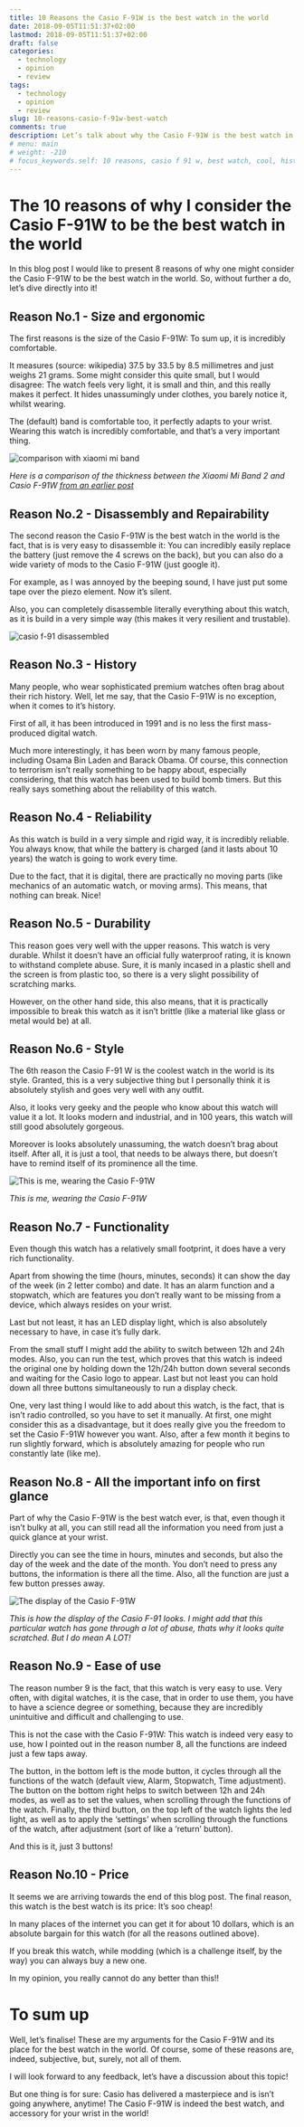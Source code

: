 ```yaml
---
title: 10 Reasons the Casio F-91W is the best watch in the world
date: 2018-09-05T11:51:37+02:00
lastmod: 2018-09-05T11:51:37+02:00
draft: false
categories:
  - technology
  - opinion
  - review
tags:
  - technology
  - opinion
  - review
slug: 10-reasons-casio-f-91w-best-watch
comments: true
description: Let’s talk about why the Casio F-91W is the best watch in the world! I will present 10 reasons why the Casio F-91W is the best watch ever created.
# menu: main
# weight: -210
# focus_keywords.self: 10 reasons, casio f 91 w, best watch, cool, history
---
```


# The 10 reasons of why I consider the Casio F-91W to be the best watch in the world

In this blog post I would like to present 8 reasons of why one might consider the Casio F-91W to be the best watch in the world. So, without further a do, let’s dive directly into it!

## Reason No.1 - Size and ergonomic

The first reasons is the size of the Casio F-91W: To sum up, it is incredibly comfortable.

It measures (source: wikipedia) 37.5 by 33.5 by 8.5 millimetres and just weighs 21 grams. Some might consider this quite small, but I would disagree: The watch feels very light, it is small and thin, and this really makes it perfect. It hides unassumingly under clothes, you barely notice it, whilst wearing.

The (default) band is comfortable too, it perfectly adapts to your wrist. Wearing this watch is incredibly comfortable, and that’s a very important thing.

![comparison with xiaomi mi band](/images/blog/comparison-watch-thickness.jpg)

*Here is a comparison of the thickness between the Xiaomi Mi Band 2 and Casio F-91W [from an earlier post](../old-tech-vs-new-tech-casio-vs-xiaomi/)*

## Reason No.2 - Disassembly and Repairability

The second reason the Casio F-91W is the best watch in the world is the fact, that is is very easy to disassemble it: You can incredibly easily replace the battery (just remove the 4 screws on the back), but you can also do a wide variety of mods to the Casio F-91W (just google it).

For example, as I was annoyed by the beeping sound, I have just put some tape over the piezo element. Now it’s silent.

Also, you can completely disassemble literally everything about this watch, as it is build in a very simple way (this makes it very resilient and trustable). 

![casio f-91 disassembled](/images/blog/casio-f91w-disassembly1.jpg)

## Reason No.3 - History 

Many people, who wear sophisticated premium watches often brag about their rich history. Well, let me say, that the Casio F-91W is no exception, when it comes to it’s history.

First of all, it has been introduced in 1991 and is no less the first mass-produced digital watch.

Much more interestingly, it has been worn by many famous people, including Osama Bin Laden and Barack Obama. Of course, this connection to terrorism isn’t really something to be happy about, especially considering, that this watch has been used to build bomb timers. But this really says something about the reliability of this watch.

## Reason No.4 - Reliability 

As this watch is build in a very simple and rigid way, it is incredibly reliable. You always know, that while the battery is charged (and it lasts about 10 years) the watch is going to work every time. 

Due to the fact, that it is digital, there are practically no moving parts (like mechanics of an automatic watch, or moving arms). This means, that nothing can break. Nice!

## Reason No.5 - Durability

This reason goes very well with the upper reasons. This watch is very durable. Whilst it doesn’t have an official fully waterproof rating, it is known to withstand complete abuse. Sure, it is manly incased in a plastic shell and the screen is from plastic too, so there is a very slight possibility of scratching marks. 

However, on the other hand side, this also means, that it is practically impossible to break this watch as it isn’t brittle (like a material like glass or metal would be) at all.

## Reason No.6 - Style

The 6th reason the Casio F-91 W is the coolest watch in the world is its style. Granted, this is a very subjective thing but I personally think it is absolutely stylish and goes very well with any outfit.

Also, it looks very geeky and the people who know about this watch will value it a lot. It looks modern and industrial, and in 100 years, this watch will still good absolutely gorgeous.

Moreover is looks absolutely unassuming, the watch doesn’t brag about itself. After all, it is just a tool, that needs to be always there, but doesn’t have to remind itself of its prominence all the time.

![This is me, wearing the Casio F-91W](/images/blog/with-casio-f91w.jpg)

*This is me, wearing the Casio F-91W*
## Reason No.7 - Functionality

Even though this watch has a relatively small footprint, it does have a very rich functionality.

Apart from showing the time (hours, minutes, seconds) it can show the day of the week (in 2 letter combo) and date. It has an alarm function and a stopwatch, which are features you don’t really want to be missing from a device, which always resides on your wrist.

Last but not least, it has an LED display light, which is also absolutely necessary to have, in case it’s fully dark.

From the small stuff I might add the ability to switch between 12h and 24h modes. Also, you can run the test, which proves that this watch is indeed the original one by holding down the 12h/24h button down several seconds and waiting for the Casio logo to appear. Last but not least you can hold down all three buttons simultaneously to run a display check.

One, very last thing I would like to add about this watch, is the fact, that is isn’t radio controlled, so you have to set it manually. At first, one might consider this as a disadvantage, but it does really give you the freedom to set the Casio F-91W however you want. Also, after a few month it begins to run slightly forward, which is absolutely amazing for people who run constantly late (like me).

## Reason No.8 - All the important info on first glance

Part of why the Casio F-91W is the best watch ever, is that, even though it isn’t bulky at all, you can still read all the information you need from just a quick glance at your wrist. 

Directly you can see the time in hours, minutes and seconds, but also the day of the week and the date of the month. You don’t need to press any buttons, the information is there all the time. Also, all the function are just a few button presses away.

![The display of the Casio F-91W](/images/blog/casio-f-91w.jpg)

*This is how the display of the Casio F-91 looks. I might add that this particular watch has gone through a lot of abuse, thats why it looks quite scratched. But I do mean A LOT!*

## Reason No.9 - Ease of use

The reason number 9 is the fact, that this watch is very easy to use. Very often, with digital watches, it is the case, that in order to use them, you have to have a science degree or something, because they are incredibly unintuitive and difficult and challenging to use.

This is not the case with the Casio F-91W: This watch is indeed very easy to use, how I pointed out in the reason number 8, all the functions are indeed just a few taps away.

The button, in the bottom left is the mode button, it cycles through all the functions of the watch (default view, Alarm, Stopwatch, Time adjustment). The button on the bottom right helps to switch between 12h and 24h modes, as well as to set the values, when scrolling through the functions of the watch. Finally, the third button, on the top left of the watch lights the led light, as well as to apply the ‘settings’ when scrolling through the functions of the watch, after adjustment (sort of like a ‘return’ button).

And this is it, just 3 buttons!

## Reason No.10 - Price

It seems we are arriving towards the end of this blog post. The final reason, this watch is the best watch is its price: It’s soo cheap!

In many places of the internet you can get it for about 10 dollars, which is an absolute bargain for this watch (for all the reasons outlined above).

If you break this watch, while modding (which is a challenge itself, by the way) you can always buy a new one.

In my opinion, you really cannot do any better than this!!

# To sum up

Well, let’s finalise! These are my arguments for the Casio F-91W and its place for the best watch in the world. Of course, some of these reasons are, indeed, subjective, but, surely, not all of them.

I will look forward to any feedback, let’s have a discussion about this topic!

But one thing is for sure: Casio has delivered a masterpiece and is isn’t going anywhere, anytime! The Casio F-91W is indeed the best watch, and accessory for your wrist in the world!